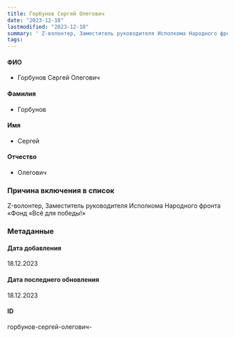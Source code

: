 ```yaml
---
title: Горбунов Сергей Олегович
date: "2023-12-18"
lastmodified: "2023-12-18"
summary: ' Z-волонтер, Заместитель руководителя Исполкома Народного фронта «Фонд «Всё для победы!»'
tags: 
---
```

<!--# pp2-->
<!--## Фигурант-->
<!--### Личные данные-->
#### ФИО
- Горбунов Сергей Олегович
#### Фамилия
- Горбунов
#### Имя
- Сергей
#### Отчество
- Олегович
### Причина включения в список
Z-волонтер, Заместитель руководителя Исполкома Народного фронта «Фонд «Всё для победы!»
### Метаданные
#### Дата добавления
18.12.2023
#### Дата последнего обновления
18.12.2023
#### ID
горбунов-сергей-олегович-
<!--## END;-->
